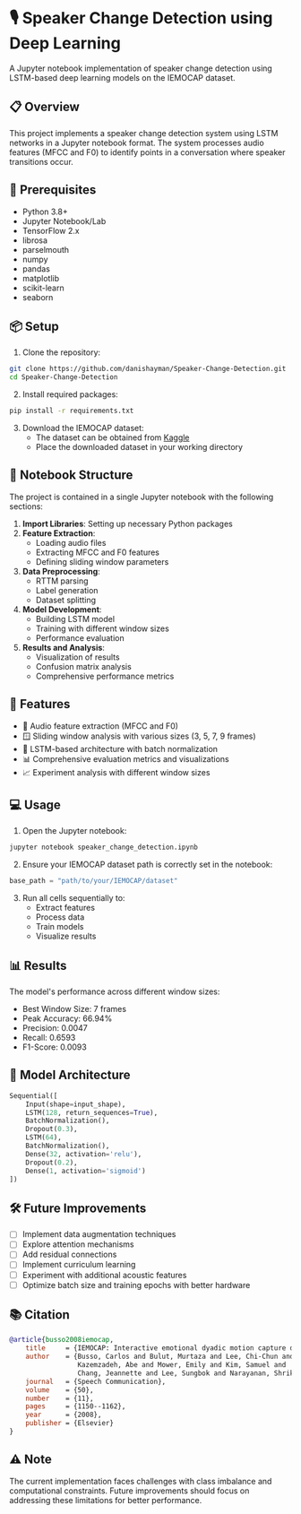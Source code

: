 # 🎙️ Speaker Change Detection using Deep Learning

A Jupyter notebook implementation of speaker change detection using LSTM-based deep learning models on the IEMOCAP dataset.

## 📋 Overview

This project implements a speaker change detection system using LSTM networks in a Jupyter notebook format. The system processes audio features (MFCC and F0) to identify points in a conversation where speaker transitions occur.

## 🔧 Prerequisites

- Python 3.8+
- Jupyter Notebook/Lab
- TensorFlow 2.x
- librosa
- parselmouth
- numpy
- pandas
- matplotlib
- scikit-learn
- seaborn

## 📦 Setup

1. Clone the repository:
```bash
git clone https://github.com/danishayman/Speaker-Change-Detection.git
cd Speaker-Change-Detection
```

2. Install required packages:
```bash
pip install -r requirements.txt
```

3. Download the IEMOCAP dataset:
   - The dataset can be obtained from [Kaggle](https://www.kaggle.com/datasets/dejolilandry/iemocapfullrelease/data)
   - Place the downloaded dataset in your working directory

## 📓 Notebook Structure

The project is contained in a single Jupyter notebook with the following sections:

1. **Import Libraries**: Setting up necessary Python packages
2. **Feature Extraction**: 
   - Loading audio files
   - Extracting MFCC and F0 features
   - Defining sliding window parameters
3. **Data Preprocessing**:
   - RTTM parsing
   - Label generation
   - Dataset splitting
4. **Model Development**:
   - Building LSTM model
   - Training with different window sizes
   - Performance evaluation
5. **Results and Analysis**:
   - Visualization of results
   - Confusion matrix analysis
   - Comprehensive performance metrics

## 🚀 Features

- 🎵 Audio feature extraction (MFCC and F0)
- 🪟 Sliding window analysis with various sizes (3, 5, 7, 9 frames)
- 🤖 LSTM-based architecture with batch normalization
- 📊 Comprehensive evaluation metrics and visualizations
- 📈 Experiment analysis with different window sizes

## 💻 Usage

1. Open the Jupyter notebook:
```bash
jupyter notebook speaker_change_detection.ipynb
```

2. Ensure your IEMOCAP dataset path is correctly set in the notebook:
```python
base_path = "path/to/your/IEMOCAP/dataset"
```

3. Run all cells sequentially to:
   - Extract features
   - Process data
   - Train models
   - Visualize results

## 📊 Results

The model's performance across different window sizes:

- Best Window Size: 7 frames
- Peak Accuracy: 66.94%
- Precision: 0.0047
- Recall: 0.6593
- F1-Score: 0.0093

## 🔄 Model Architecture

```python
Sequential([
    Input(shape=input_shape),
    LSTM(128, return_sequences=True),
    BatchNormalization(),
    Dropout(0.3),
    LSTM(64),
    BatchNormalization(),
    Dense(32, activation='relu'),
    Dropout(0.2),
    Dense(1, activation='sigmoid')
])
```

## 🛠️ Future Improvements

- [ ] Implement data augmentation techniques
- [ ] Explore attention mechanisms
- [ ] Add residual connections
- [ ] Implement curriculum learning
- [ ] Experiment with additional acoustic features
- [ ] Optimize batch size and training epochs with better hardware

## 📚 Citation
```bibtex
@article{busso2008iemocap,
    title     = {IEMOCAP: Interactive emotional dyadic motion capture database},
    author    = {Busso, Carlos and Bulut, Murtaza and Lee, Chi-Chun and 
                 Kazemzadeh, Abe and Mower, Emily and Kim, Samuel and 
                 Chang, Jeannette and Lee, Sungbok and Narayanan, Shrikanth S},
    journal   = {Speech Communication},
    volume    = {50},
    number    = {11},
    pages     = {1150--1162},
    year      = {2008},
    publisher = {Elsevier}
}
```

## ⚠️ Note

The current implementation faces challenges with class imbalance and computational constraints. Future improvements should focus on addressing these limitations for better performance.